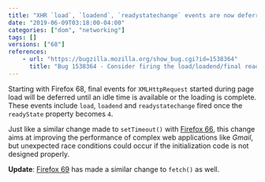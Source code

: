 ```yaml
---
title: "XHR `load`, `loadend`, `readystatechange` events are now deferred during page load"
date: "2019-06-09T03:18:00-04:00"
categories: ["dom", "networking"]
tags: []
versions: ["68"]
references:
    - url: "https://bugzilla.mozilla.org/show_bug.cgi?id=1538364"
      title: "Bug 1538364 - Consider firing the load/loadend/final readyState events for XHR later during page load (after page load event if possible)"
---
```

Starting with Firefox 68, final events for `XMLHttpRequest` started during page load will be deferred until an idle time is available or the loading is complete. These events include `load`, `loadend` and `readystatechange` fired once the `readyState` property becomes `4`.

Just like a similar change made to `setTimeout()` with [Firefox 66](https://www.fxsitecompat.dev/en-CA/docs/2019/settimeout-and-setinterval-are-now-deferred-during-page-load/), this change aims at improving the performance of complex web applications like *Gmail*, but unexpected race conditions could occur if the initialization code is not designed properly.

**Update**: [Firefox 69](https://www.fxsitecompat.dev/en-CA/docs/2019/resolving-promise-returned-by-fetch-is-now-deferred-during-page-load/) has made a similar change to `fetch()` as well.
